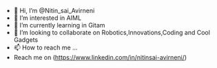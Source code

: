 - 👋 Hi, I’m @Nitin_sai_Avirneni
- 👀 I’m interested in AIML 
- 🌱 I’m currently learning in Gitam
- 💞️ I’m looking to collaborate on Robotics,Innovations,Coding and Cool Gadgets
- 📫 How to reach me ...
- Reach me on (https://www.linkedin.com/in/nitinsai-avirneni/)

<!---
NitinsaiAvirneni/NitinsaiAvirneni is a ✨ special ✨ repository because its `README.md` (this file) appears on your GitHub profile.
You can click the Preview link to take a look at your changes.
--->
